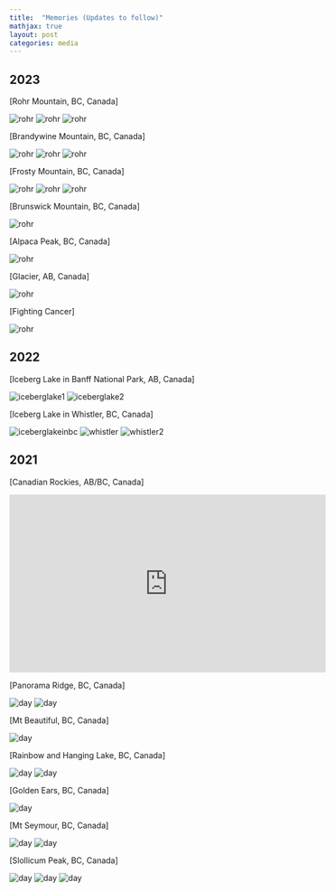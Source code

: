 ```yaml
---
title:  "Memories (Updates to follow)"
mathjax: true
layout: post
categories: media
---
```


## 2023
[Rohr Mountain, BC, Canada]

![rohr](/assets/rohr.jpg)
![rohr](/assets/rohr2.jpg)
![rohr](/assets/rohr3.jpg)

[Brandywine Mountain, BC, Canada]

![rohr](/assets/brandywine.jpg)
![rohr](/assets/brandywine2.jpg)
![rohr](/assets/brandywine3.jpg)

[Frosty Mountain, BC, Canada]

![rohr](/assets/frosty.jpg)
![rohr](/assets/frosty2.jpg)
![rohr](/assets/frosty3.jpg)

[Brunswick Mountain, BC, Canada]

![rohr](/assets/brunswick.jpg)

[Alpaca Peak, BC, Canada]

![rohr](/assets/alpaca.jpg)

[Glacier, AB, Canada]

![rohr](/assets/glacier.jpg)

[Fighting Cancer]

![rohr](/assets/surgery.jpg)

## 2022

[Iceberg Lake in Banff National Park, AB, Canada]

![iceberglake1](/assets/iceberglake1.jpg)
![iceberglake2](/assets/iceberglake2.jpg)

[Iceberg Lake in Whistler, BC, Canada]

![iceberglakeinbc](/assets/iceberglakeinbc.jpg)
![whistler](/assets/whistler.jpg)
![whistler2](/assets/whistler2.jpg)

## 2021

[Canadian Rockies, AB/BC, Canada]

<iframe width="560" height="315" src="https://www.youtube.com/embed/prqpy1ecI2k?si=iZ9SdEf19mryxd2O" title="YouTube video player" frameborder="0" allow="accelerometer; autoplay; clipboard-write; encrypted-media; gyroscope; picture-in-picture; web-share" referrerpolicy="strict-origin-when-cross-origin" allowfullscreen></iframe>

[Panorama Ridge, BC, Canada]

![day](/assets/panaromaridge.jpg)
![day](/assets/evening.jpg)

[Mt Beautiful, BC, Canada]

![day](/assets/mtbeautiful.jpg)

[Rainbow and Hanging Lake, BC, Canada]

![day](/assets/rainbowlake.jpg)
![day](/assets/snowbath.jpg)

[Golden Ears, BC, Canada]

![day](/assets/goldenears.jpg)

[Mt Seymour, BC, Canada]

![day](/assets/seymour1.jpg)
![day](/assets/Seymour2.jpg)

[Slollicum Peak, BC, Canada]

![day](/assets/SlollicumPeak1.jpg)
![day](/assets/tentslollicumpeak.jpg)
![day](/assets/bbqslollicumpeak.jpg)
